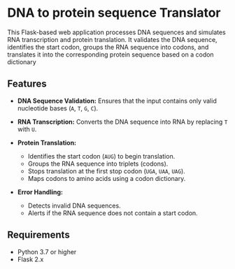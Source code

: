 # DNA to protein sequence Translator

This Flask-based web application processes DNA sequences and simulates RNA transcription and protein translation. It validates the DNA sequence, identifies the start codon, groups the RNA sequence into codons, and translates it into the corresponding protein sequence based on a codon dictionary

## Features

- **DNA Sequence Validation:** Ensures that the input contains only valid nucleotide bases (`A`, `T`, `G`, `C`).
- **RNA Transcription:** Converts the DNA sequence into RNA by replacing `T` with `U`.
- **Protein Translation:**  
  - Identifies the start codon (`AUG`) to begin translation.
  - Groups the RNA sequence into triplets (codons).
  - Stops translation at the first stop codon (`UGA`, `UAA`, `UAG`).
  - Maps codons to amino acids using a codon dictionary.

- **Error Handling:**  
  - Detects invalid DNA sequences.
  - Alerts if the RNA sequence does not contain a start codon.

## Requirements

- Python 3.7 or higher  
- Flask 2.x  

